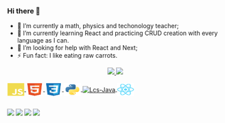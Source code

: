 ### Hi there 👋

- 🔭 I’m currently a math, physics and techonology teacher;
- 🌱 I’m currently learning React and practicing CRUD creation with every language as I can.
- 🤔 I’m looking for help with React and Next;
- ⚡ Fun fact: I like eating raw carrots.

<div align="center">
  <a href="https://github.com/lucasbailo">
  <img height="180em" src="https://github-readme-stats.vercel.app/api?username=lucasbailo&show_icons=true&theme=nightowl&include_all_commits=true&count_private=true"/>
  <img height="180em" src="https://github-readme-stats.vercel.app/api/top-langs/?username=lucasbailo&layout=compact&langs_count=7&theme=nightowl"/>
</div>
<div style="display: inline_block"><br>
  <img align="center" alt="Lcs-Js" height="30" width="40" src="https://raw.githubusercontent.com/devicons/devicon/master/icons/javascript/javascript-plain.svg">
  <img align="center" alt="Lcs-HTML" height="30" width="40" src="https://raw.githubusercontent.com/devicons/devicon/master/icons/html5/html5-original.svg">
  <img align="center" alt="Lcs-CSS" height="30" width="40" src="https://raw.githubusercontent.com/devicons/devicon/master/icons/css3/css3-original.svg">
  <img align="center" alt="Lcs-Python" height="30" width="40" src="https://raw.githubusercontent.com/devicons/devicon/master/icons/python/python-original.svg">
  <img align="center" alt="Lcs-Java" height="30" width="40" src="https://cdn.jsdelivr.net/gh/devicons/devicon/icons/java/java-original.svg">
  <img align="center" alt="Lcs-React" height="30" width="40" src="https://raw.githubusercontent.com/devicons/devicon/master/icons/react/react-original.svg">
  <!--
  <img align="center" alt="Lcs-Ts" height="30" width="40" src="https://raw.githubusercontent.com/devicons/devicon/master/icons/typescript/typescript-plain.svg">  
  <img align="center" alt="Lcs-Csharp" height="30" width="40" src="https://raw.githubusercontent.com/devicons/devicon/master/icons/csharp/csharp-original.svg">
  -->
  
  ##
 
<div> 
  <!--
  <a href="https://www.youtube.com/channel/UC_-uuuZbY0AAt9CViNzvc-Q" target="_blank"><img src="https://img.shields.io/badge/YouTube-FF0000?style=for-the-badge&logo=youtube&logoColor=white" target="_blank"></a>
  -->
  <a target="_blank" rel="noopener" href="https://instagram.com/lucassbailo"><img src="https://img.shields.io/badge/-Instagram-%23E4405F?style=for-the-badge&logo=instagram&logoColor=white" target="_blank"></a>
  <a target="_blank" rel="noopener" href = "mailto:lucasebailo@gmail.com"><img src="https://img.shields.io/badge/-Gmail-%23333?style=for-the-badge&logo=gmail&logoColor=white" target="_blank"></a>
  <a target="_blank" rel="noopener" href="https://www.linkedin.com/in/lcsbailo"><img src="https://img.shields.io/badge/-LinkedIn-%230077B5?style=for-the-badge&logo=linkedin&logoColor=white" target="_blank"></a>
  <a target="_blank" rel="noopener" style="background-color:white" href="https://www.frontendmentor.io/profile/lucasbailo"><img src="https://img.shields.io/badge/FrontEnd-Mentor-white" target="_blank"></a>
   
</div>

<!--<img src="https://github.com/lucasbailo/lucasbailo/blob/output/github-contribution-grid-snake.gif">-->

